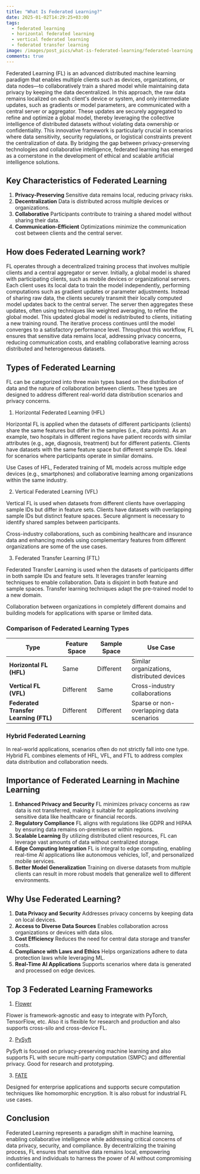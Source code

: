 ```yaml
---
title: "What Is Federated Learning?"
date: 2025-01-02T14:29:25+03:00
tags:
  - federated learning
  - horizontal federated learning
  - vertical federated learning
  - federated transfer learning
image: /images/post_pics/what-is-federated-learning/federated-learning.jpg
comments: true
---
```


Federated Learning (FL) is an advanced distributed machine learning paradigm that enables multiple clients such as devices, organizations, or data nodes—to collaboratively train a shared model while maintaining data privacy by keeping the data decentralized. In this approach, the raw data remains localized on each client's device or system, and only intermediate updates, such as gradients or model parameters, are communicated with a central server or aggregator. These updates are securely aggregated to refine and optimize a global model, thereby leveraging the collective intelligence of distributed datasets without violating data ownership or confidentiality. This innovative framework is particularly crucial in scenarios where data sensitivity, security regulations, or logistical constraints prevent the centralization of data. By bridging the gap between privacy-preserving technologies and collaborative intelligence, federated learning has emerged as a cornerstone in the development of ethical and scalable artificial intelligence solutions.

## Key Characteristics of Federated Learning

1. **Privacy-Preserving** Sensitive data remains local, reducing privacy risks.
2. **Decentralization** Data is distributed across multiple devices or organizations.
3. **Collaborative** Participants contribute to training a shared model without sharing their data.
4. **Communication-Efficient** Optimizations minimize the communication cost between clients and the central server.

## How does Federated Learning work?

FL operates through a decentralized training process that involves multiple clients and a central aggregator or server. Initially, a global model is shared with participating clients, such as mobile devices or organizational servers. Each client uses its local data to train the model independently, performing computations such as gradient updates or parameter adjustments. Instead of sharing raw data, the clients securely transmit their locally computed model updates back to the central server. The server then aggregates these updates, often using techniques like weighted averaging, to refine the global model. This updated global model is redistributed to clients, initiating a new training round. The iterative process continues until the model converges to a satisfactory performance level. Throughout this workflow, FL ensures that sensitive data remains local, addressing privacy concerns, reducing communication costs, and enabling collaborative learning across distributed and heterogeneous datasets.

## Types of Federated Learning

FL can be categorized into three main types based on the distribution of data and the nature of collaboration between clients. These types are designed to address different real-world data distribution scenarios and privacy concerns.

1. Horizontal Federated Learning (HFL)

Horizontal FL is applied when the datasets of different participants (clients) share the same features but differ in the samples (i.e., data points). As an example, two hospitals in different regions have patient records with similar attributes (e.g., age, diagnosis, treatment) but for different patients. Clients have datasets with the same feature space but different sample IDs. Ideal for scenarios where participants operate in similar domains.

Use Cases of HFL, Federated training of ML models across multiple edge devices (e.g., smartphones) and collaborative learning among organizations within the same industry.

2. Vertical Federated Learning (VFL)

Vertical FL is used when datasets from different clients have overlapping sample IDs but differ in feature sets. Clients have datasets with overlapping sample IDs but distinct feature spaces. Secure alignment is necessary to identify shared samples between participants.

Cross-industry collaborations, such as combining healthcare and insurance data and enhancing models using complementary features from different organizations are some of the use cases.

3. Federated Transfer Learning (FTL)

Federated Transfer Learning is used when the datasets of participants differ in both sample IDs and feature sets. It leverages transfer learning techniques to enable collaboration. Data is disjoint in both feature and sample spaces. Transfer learning techniques adapt the pre-trained model to a new domain.

Collaboration between organizations in completely different domains and building models for applications with sparse or limited data.

### Comparison of Federated Learning Types

| **Type**              | **Feature Space** | **Sample Space** | **Use Case**                              |
|------------------------|-------------------|------------------|-------------------------------------------|
| **Horizontal FL (HFL)**    | Same              | Different        | Similar organizations, distributed devices|
| **Vertical FL (VFL)**      | Different         | Same             | Cross-industry collaborations             |
| **Federated Transfer Learning (FTL)** | Different         | Different        | Sparse or non-overlapping data scenarios |

### Hybrid Federated Learning

In real-world applications, scenarios often do not strictly fall into one type. Hybrid FL combines elements of HFL, VFL, and FTL to address complex data distribution and collaboration needs.

## Importance of Federated Learning in Machine Learning

1. **Enhanced Privacy and Security** FL minimizes privacy concerns as raw data is not transferred, making it suitable for applications involving sensitive data like healthcare or financial records.
2. **Regulatory Compliance** FL aligns with regulations like GDPR and HIPAA by ensuring data remains on-premises or within regions.
3. **Scalable Learning** By utilizing distributed client resources, FL can leverage vast amounts of data without centralized storage.
4. **Edge Computing Integration** FL is integral to edge computing, enabling real-time AI applications like autonomous vehicles, IoT, and personalized mobile services.
5. **Better Model Generalization** Training on diverse datasets from multiple clients can result in more robust models that generalize well to different environments.

## Why Use Federated Learning?

1. **Data Privacy and Security** Addresses privacy concerns by keeping data on local devices.
2. **Access to Diverse Data Sources** Enables collaboration across organizations or devices with data silos.
3. **Cost Efficiency** Reduces the need for central data storage and transfer costs.
4. **Compliance with Laws and Ethics** Helps organizations adhere to data protection laws while leveraging ML.
5. **Real-Time AI Applications** Supports scenarios where data is generated and processed on edge devices.

## Top 3 Federated Learning Frameworks

1. [Flower](https://flower.ai/)

Flower is framework-agnostic and easy to integrate with PyTorch, TensorFlow, etc. Also it is flexible for research and production and also supports cross-silo and cross-device FL.

2. [PySyft](https://github.com/OpenMined/PySyft)

PySyft is focused on privacy-preserving machine learning and also supports FL with secure multi-party computation (SMPC) and differential privacy. Good for research and prototyping.

3. [FATE](https://github.com/FederatedAI/FATE)

Designed for enterprise applications and supports secure computation techniques like homomorphic encryption. It is also robust for industrial FL use cases.

## Conclusion

Federated Learning represents a paradigm shift in machine learning, enabling collaborative intelligence while addressing critical concerns of data privacy, security, and compliance. By decentralizing the training process, FL ensures that sensitive data remains local, empowering industries and individuals to harness the power of AI without compromising confidentiality.
